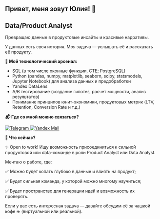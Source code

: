 ## Привет, меня зовут Юлия! 👋
## Data/Product Analyst

Превращаю данные в продуктовые инсайты и красивые нарративы.

У данных есть своя история. Моя задача — услышать её и рассказать её продукту.

**🧰 Мой технологический арсенал:**

- SQL (в том числе оконные функции, CTE; PostgreSQL)
- Python (pandas, numpy, matplotlib, seaborn, scipy, statsmodels, Jupyter Notebook) для анализа данных и предобработки
- Yandex DataLens
- A/B тестирование (создание гипотез, расчет мощности, анализ результатов)
- Понимание принципов юнит-экономики, продуктовых метрик (LTV, Retention, Conversion Rate и т.д.)

**📬 Где со мной можно связаться?**

<div align="left">
  <a href="https://t.me/femmuee" target="_blank">
    <img src="https://img.shields.io/badge/Telegram-26A5E4?style=for-the-badge&logo=telegram&logoColor=white" alt="Telegram"/>
 </a>
  <a href="mailto:your-login@yandex.ru?subject=Вопрос по поводу сотрудничества&body=Здравствуйте! Я заинтересовался вашим профилем на GitHub.">
    <img src="https://img.shields.io/badge/Yandex_Mail-FC3F1D?style=for-the-badge&logo=yandex&logoColor=white" alt="Yandex Mail"/>
  </a>


**🎯 Что сейчас?**

✨ Open to work! Ищу возможность присоединиться к сильной продуктовой или data-команде в роли Product Analyst или Data Analyst.

Мечтаю о работе, где:

✅ Можно будет копать глубоко в данные и влиять на продукт;

✅ Будет сильная команда, у которой можно многому научиться;

✅ Будет пространство для генерации идей и возможность их проверять.

Если у вас есть интересная задача — давайте обсудим её за чашкой кофе ☕ (виртуальной или реальной).

